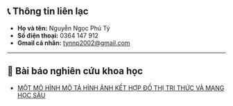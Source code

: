 ## 📞 Thông tin liên lạc

- **Họ và tên:** Nguyễn Ngọc Phú Tý  
- **Số điện thoại:** 0364 147 912  
- **Gmail cá nhân:** tynnp2002@gmail.com  

---

## 📄 Bài báo nghiên cứu khoa học

- [MỘT MÔ HÌNH MÔ TẢ HÌNH ẢNH KẾT HỢP ĐỒ THỊ TRI THỨC VÀ MẠNG HỌC SÂU](https://drive.google.com/file/d/15ucdiNy73PfE_N6HGwQKgWaO0Egk54Zh/view?usp=sharing)

